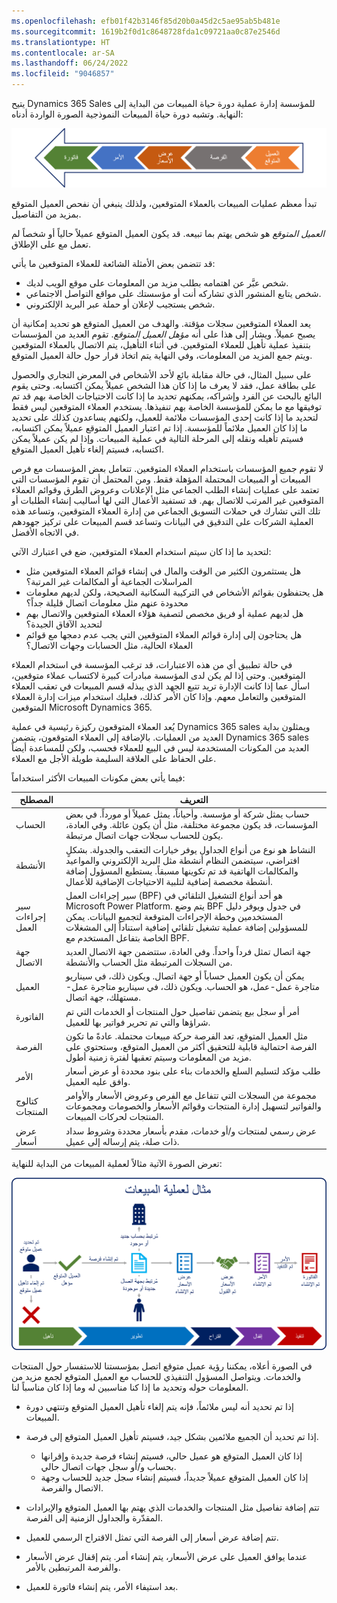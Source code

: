 ```yaml
---
ms.openlocfilehash: efb01f42b3146f85d20b0a45d2c5ae95ab5b481e
ms.sourcegitcommit: 1619b2f0d1c8648728fda1c09721aa0c87e2546d
ms.translationtype: HT
ms.contentlocale: ar-SA
ms.lasthandoff: 06/24/2022
ms.locfileid: "9046857"
---
```

يتيح Dynamics 365 Sales للمؤسسة إدارة عملية دورة حياة المبيعات من البداية إلى النهاية. وتشبه دورة حياة المبيعات النموذجية الصورة الواردة أدناه:

![معالجة مخطط العملاء المتوقعين الذي يعرض للعميل المتوقع الفرصة وعرض الأسعار والأمر والفاتورة.](../media/lm-unit1-1.png)

تبدأ معظم عمليات المبيعات بالعملاء المتوقعين، ولذلك ينبغي أن نفحص العميل المتوقع بمزيد من التفاصيل.

*العميل المتوقع* هو شخص يهتم بما تبيعه. قد يكون العميل المتوقع عميلاً حالياً أو شخصاً لم تعمل مع على الإطلاق.

قد تتضمن بعض الأمثلة الشائعة للعملاء المتوقعين ما يأتي:

- شخص عبَّر عن اهتمامه بطلب مزيد من المعلومات على موقع الويب لديك.
- شخص يتابع المنشور الذي تشاركه أنت أو مؤسستك على مواقع التواصل الاجتماعي.
- شخص يستجيب لإعلان أو حملة عبر البريد الإلكتروني.

يعد العملاء المتوقعين سجلات مؤقتة. والهدف من العميل المتوقع هو تحديد إمكانية أن يصبح عميلاً. ويشار إلى هذا على أنه *مؤهل العميل المتوقع*. تقوم العديد من المؤسسات بتنفيذ عملية تأهيل للعملاء المتوقعين. في أثناء التأهيل، يتم الاتصال بالعملاء المتوقعين ويتم جمع المزيد من المعلومات، وفي النهاية يتم اتخاذ قرار حول حالة العميل المتوقع.

على سبيل المثال، في حالة مقابلة بائع لأحد الأشخاص في المعرض التجاري والحصول على بطاقة عمل، فقد لا يعرف ما إذا كان هذا الشخص عميلاً يمكن اكتسابه. وحتى يقوم البائع بالبحث عن الفرد وإشراكه، يمكنهم تحديد ما إذا كانت الاحتياجات الخاصة بهم قد تم توفيقها مع ما يمكن للمؤسسة الخاصة بهم تنفيذها. يستخدم العملاء المتوقعين ليس فقط لتحديد ما إذا كانت إحدى المؤسسات ملائمة للعميل، ولكنهم يساعدون كذلك على تحديد ما إذا كان العميل ملائماً للمؤسسة. إذا تم اعتبار العميل المتوقع عميلاً يمكن اكتسابه، فسيتم تأهيله ونقله إلى المرحلة التالية في عملية المبيعات. وإذا لم يكن عميلاً يمكن اكتسابه، فسيتم إلغاء تأهيل العميل المتوقع.

لا تقوم جميع المؤسسات باستخدام العملاء المتوقعين. تتعامل بعض المؤسسات مع فرص المبيعات أو المبيعات المحتملة المؤهلة فقط. ومن المحتمل أن تقوم المؤسسات التي تعتمد على عمليات إنشاء الطلب الجماعي مثل الإعلانات وعروض الطرق وقوائم العملاء المتوقعين غير المرتب للاتصال بهم. قد تستفيد الأعمال التي لها أساليب إنشاء الطلبات أو تلك التي تشارك في حملات التسويق الجماعي من إدارة العملاء المتوقعين، وتساعد هذه العملية الشركات على التدقيق في البيانات وتساعد قسم المبيعات على تركيز جهودهم في الاتجاه الأفضل.

لتحديد ما إذا كان سيتم استخدام العملاء المتوقعين، ضع في اعتبارك الآتي:

- هل يستثمرون الكثير من الوقت والمال في إنشاء قوائم العملاء المتوقعين مثل المراسلات الجماعية أو المكالمات غير المرتبة؟
- هل يحتفظون بقوائم الأشخاص في التركيبة السكانية الصحيحة، ولكن لديهم معلومات محدودة عنهم مثل معلومات اتصال قليلة جداً؟
- هل لديهم عملية أو فريق مخصص لتصفية هؤلاء العملاء المتوقعين والاتصال بهم لتحديد الآفاق الجيدة؟
- هل يحتاجون إلى إدارة قوائم العملاء المتوقعين التي يجب عدم دمجها مع قوائم العملاء الحالية، مثل الحسابات وجهات الاتصال؟

في حالة تطبيق أي من هذه الاعتبارات، قد ترغب المؤسسة في استخدام العملاء المتوقعين. وحتى إذا لم يكن لدى المؤسسة مبادرات كبيرة لاكتساب عملاء متوقعين، اسأل عما إذا كانت الإدارة تريد تتبع الجهد الذي يبذله قسم المبيعات في تعقب العملاء المتوقعين والتعامل معهم. وإذا كان الأمر كذلك، فعليك استخدام ميزات إدارة العملاء المتوقعين Microsoft Dynamics ‏365.

يُعد العملاء المتوقعون ركيزة رئيسية في عملية Dynamics 365 sales ويمثلون بداية العديد من العمليات. بالإضافة إلى العملاء المتوقعون، يتضمن Dynamics 365 sales العديد من المكونات المستخدمة ليس في البيع للعملاء فحسب، ولكن للمساعدة أيضاً على الحفاظ على العلاقة السليمة طويلة الأجل مع العملاء.

فيما يأتي بعض مكونات المبيعات الأكثر استخداماً:

  | المصطلح                    | التعريف
  |-----------------------  | ------------------------------------------------------------------------------------------------------------------------------------------------------------------------------------------------------------|
  | الحساب                 | حساب يمثل شركة أو مؤسسة. وأحياناً، يمثل عميلاً أو مورداً. في بعض المؤسسات، قد يكون مجموعة مختلفة، مثل أن يكون عائلة. وفي العادة، يكون للحساب سجلات جهات اتصال مرتبطة.|
  | الأنشطة              | النشاط هو نوع من أنواع الجداول يوفر خيارات التعقب والجدولة. بشكلٍ افتراضي، سيتضمن النظام أنشطة مثل البريد الإلكتروني والمواعيد والمكالمات الهاتفية قد تم تكوينها مسبقاً. يستطيع المسؤول إضافة أنشطة مخصصة إضافية لتلبية الاحتياجات الإضافية للأعمال.|
  | سير إجراءات العمل   |سير إجراءات العمل (BPF) هو أحد أنواع التشغيل التلقائي في Microsoft Power Platform. يتم وضع BPF في جدول ويوفر دليل المستخدمين وخطة الإجراءات المتوقعة لتجميع البيانات. يمكن للمسؤولين إضافة عملية تشغيل تلقائي إضافية استناداً إلى المشغلات الخاصة بتفاعل المستخدم مع BPF.|
  | جهة الاتصال                 | جهة اتصال تمثل فرداً واحداً. وفي العادة، ستتضمن جهة الاتصال العديد من السجلات المرتبطة مثل الحساب والأنشطة.
  | العميل                | يمكن أن يكون العميل حساباً أو جهة اتصال. ويكون ذلك، في سيناريو متاجرة عمل-عمل، هو الحساب. ويكون ذلك، في سيناريو متاجرة عمل-مستهلك، جهة اتصال.|
  | الفاتورة                 | أمر أو سجل بيع يتضمن تفاصيل حول المنتجات أو الخدمات التي تم شراؤها والتي تم تحرير فواتير بها للعميل. |
  | الفرصة             | مثل العميل المتوقع، تعد الفرصة حركة مبيعات محتملة. عادةً ما تكون الفرصة احتمالية قابلية للتحقيق أكثر من العميل المتوقع، وستحتوي على مزيد من المعلومات وسيتم تعقبها لفترة زمنية أطول.|
  | الأمر                   | طلب مؤكد لتسليم السلع والخدمات بناء على بنود محددة أو عرض أسعار وافق عليه العميل. |
  | كتالوج المنتجات         | مجموعة من السجلات التي تتفاعل مع الفرص وعروض الأسعار والأوامر والفواتير لتسهيل إدارة المنتجات وقوائم الأسعار والخصومات ومجموعات المنتجات لحركات المبيعات. |
  | عرض أسعار                   | عرض رسمي لمنتجات و/أو خدمات، مقدم بأسعار محددة وشروط سداد ذات صلة، يتم إرساله إلى عميل. |
  
  
تعرض الصورة الآتية مثالاً لعملية المبيعات من البداية للنهاية:

![مخطط عملية مبيعات يظهر التأهيل للتطوير لتقديم الاقتراحات لتحقيق الإنهاء.](../media/lm-unit1-2.png)

في الصورة أعلاه، يمكننا رؤية عميل متوقع اتصل بمؤسستنا للاستفسار حول المنتجات والخدمات. ويتواصل المسؤول التنفيذي للحساب مع العميل المتوقع لجمع مزيد من المعلومات حوله وتحديد ما إذا كنا مناسبين له وما إذا كان مناسباً لنا.

- إذا تم تحديد أنه ليس ملائماً، فإنه يتم إلغاء تأهيل العميل المتوقع وتنتهي دورة المبيعات.

- إذا تم تحديد أن الجميع ملائمين بشكل جيد، فسيتم تأهيل العميل المتوقع إلى فرصة.
    - إذا كان العميل المتوقع هو عميل حالي، فسيتم إنشاء فرصة جديدة وإقرانها بحساب و/أو سجل جهات اتصال حالي.
    - إذا كان العميل المتوقع عميلاً جديداً، فسيتم إنشاء سجل جديد للحساب وجهة الاتصال والفرصة.

- تتم إضافة تفاصيل مثل المنتجات والخدمات الذي يهتم بها العميل المتوقع والإيرادات المقدّرة والجداول الزمنية إلى الفرصة.
- تتم إضافة عرض أسعار إلى الفرصة التي تمثل الاقتراح الرسمي للعميل.
- عندما يوافق العميل على عرض الأسعار، يتم إنشاء أمر. يتم إقفال عرض الأسعار والفرصة المرتبطين بالأمر.
- بعد استيفاء الأمر، يتم إنشاء فاتورة للعميل.
